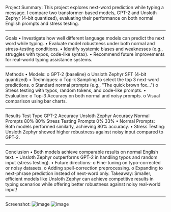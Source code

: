 Project Summary:
This project explores next-word prediction while typing a message.
I compare two transformer-based models, GPT-2 and Unsloth Zephyr (4-bit quantized), evaluating their performance on both normal English prompts and stress testing.
________________________________________
Goals
•	Investigate how well different language models can predict the next word while typing.
•	Evaluate model robustness under both normal and stress-testing conditions.
•	Identify systemic biases and weaknesses (e.g., struggles with typos, code-like syntax).
•	Recommend future improvements for real-world typing assistance systems.
________________________________________
Methods
•	Models:
o	GPT-2 (baseline)
o	Unsloth Zephyr SFT (4-bit quantized)
•	Techniques:
o	Top-k Sampling to select the top 3 next-word predictions.
o	Standard normal prompts (e.g., "The quick brown fox...")
o	Stress testing with typos, random tokens, and code-like prompts.
•	Evaluation:
o	Top-3 Accuracy on both normal and noisy prompts.
o	Visual comparison using bar charts.
________________________________________
Results
Test Type	  GPT-2 Accuracy	  Unsloth Zephyr Accuracy
Normal Prompts	  80%	  80%
Stress Testing Prompts 	  0%	  33%
•	Normal Prompts: Both models performed similarly, achieving 80% accuracy.
•	Stress Testing: Unsloth Zephyr showed higher robustness against noisy input compared to GPT-2.
________________________________________
Conclusion
•	Both models achieve comparable results on normal English text.
•	Unsloth Zephyr outperforms GPT-2 in handling typos and random input (stress testing).
•	Future directions:
o	Fine-tuning on typo-corrected or noisy datasets.
o	Adding spell-correction preprocessing.
o	Expanding to next-phrase prediction instead of next-word only.
Takeaway:  Smaller, efficient models like Unsloth Zephyr can achieve competitive results in typing scenarios while offering better robustness against noisy real-world input!
________________________________________
Screenshot:
![image](https://github.com/user-attachments/assets/cd446339-8659-42b4-bf06-88a5a3f0567f)
![image](https://github.com/user-attachments/assets/bdfdf1bf-1d5e-4ec3-85a2-af0bdaf33c8f)




